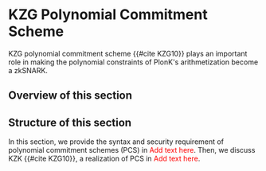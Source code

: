 # KZG Polynomial Commitment Scheme
KZG polynomial commitment scheme {{#cite KZG10}} plays an important role in making the polynomial constraints of PlonK's arithmetization become a zkSNARK.

## Overview of this section

## Structure of this section

In this section, we provide the syntax and security requirement of polynomial commitment schemes (PCS) in <span style="color:red">Add text here</span>. Then, we discuss KZK {{#cite KZG10}}, a realization of PCS in <span style="color:red">Add text here</span>.
